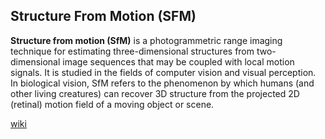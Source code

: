 ## Structure From Motion (SFM)


**Structure from motion (SfM)** is a photogrammetric range imaging technique for estimating three-dimensional structures from two-dimensional image sequences that may be coupled with local motion signals. It is studied in the fields of computer vision and visual perception. In biological vision, SfM refers to the phenomenon by which humans (and other living creatures) can recover 3D structure from the projected 2D (retinal) motion field of a moving object or scene.

[wiki](https://en.wikipedia.org/wiki/Structure_from_motion)